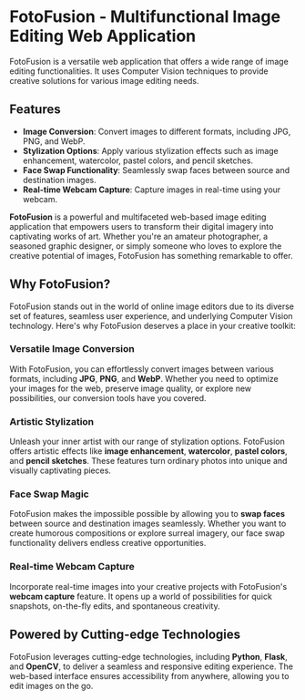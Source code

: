 # FotoFusion - Multifunctional Image Editing Web Application

FotoFusion is a versatile web application that offers a wide range of image editing functionalities. It uses Computer Vision techniques to provide creative solutions for various image editing needs.

## Features

- **Image Conversion**: Convert images to different formats, including JPG, PNG, and WebP.
- **Stylization Options**: Apply various stylization effects such as image enhancement, watercolor, pastel colors, and pencil sketches.
- **Face Swap Functionality**: Seamlessly swap faces between source and destination images.
- **Real-time Webcam Capture**: Capture images in real-time using your webcam.


**FotoFusion** is a powerful and multifaceted web-based image editing application that empowers users to transform their digital imagery into captivating works of art. Whether you're an amateur photographer, a seasoned graphic designer, or simply someone who loves to explore the creative potential of images, FotoFusion has something remarkable to offer.

## Why FotoFusion?

FotoFusion stands out in the world of online image editors due to its diverse set of features, seamless user experience, and underlying Computer Vision technology. Here's why FotoFusion deserves a place in your creative toolkit:

### Versatile Image Conversion

With FotoFusion, you can effortlessly convert images between various formats, including **JPG**, **PNG**, and **WebP**. Whether you need to optimize your images for the web, preserve image quality, or explore new possibilities, our conversion tools have you covered.

### Artistic Stylization

Unleash your inner artist with our range of stylization options. FotoFusion offers artistic effects like **image enhancement**, **watercolor**, **pastel colors**, and **pencil sketches**. These features turn ordinary photos into unique and visually captivating pieces.

### Face Swap Magic

FotoFusion makes the impossible possible by allowing you to **swap faces** between source and destination images seamlessly. Whether you want to create humorous compositions or explore surreal imagery, our face swap functionality delivers endless creative opportunities.

### Real-time Webcam Capture

Incorporate real-time images into your creative projects with FotoFusion's **webcam capture** feature. It opens up a world of possibilities for quick snapshots, on-the-fly edits, and spontaneous creativity.

## Powered by Cutting-edge Technologies

FotoFusion leverages cutting-edge technologies, including **Python**, **Flask**, and **OpenCV**, to deliver a seamless and responsive editing experience. The web-based interface ensures accessibility from anywhere, allowing you to edit images on the go.
